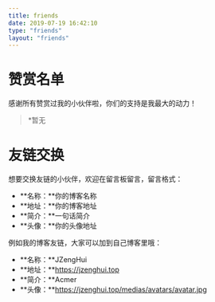 ```yaml
---
title: friends
date: 2019-07-19 16:42:10
type: "friends"
layout: "friends"
---
```


# 赞赏名单
感谢所有赞赏过我的小伙伴啦，你们的支持是我最大的动力！
> \*暂无

# 友链交换
想要交换友链的小伙伴，欢迎在留言板留言，留言格式：
* **名称：**你的博客名称
* **地址：**你的博客地址
* **简介：**一句话简介
* **头像：**你的头像地址

例如我的博客友链，大家可以加到自己博客里哦：
* **名称：**JZengHui
* **地址：**https://jzenghui.top
* **简介：**Acmer
* **头像：**https://jzenghui.top/medias/avatars/avatar.jpg